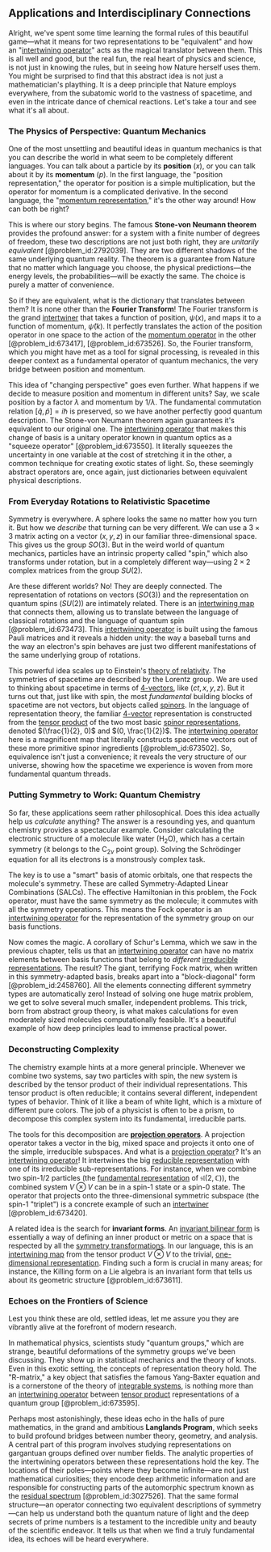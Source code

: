 ## Applications and Interdisciplinary Connections

Alright, we've spent some time learning the formal rules of this beautiful game—what it means for two representations to be "equivalent" and how an "[intertwining operator](@article_id:139181)" acts as the magical translator between them. This is all well and good, but the real fun, the real heart of physics and science, is not just in knowing the rules, but in seeing how Nature herself uses them. You might be surprised to find that this abstract idea is not just a mathematician's plaything. It is a deep principle that Nature employs everywhere, from the subatomic world to the vastness of spacetime, and even in the intricate dance of chemical reactions. Let's take a tour and see what it's all about.

### The Physics of Perspective: Quantum Mechanics

One of the most unsettling and beautiful ideas in quantum mechanics is that you can describe the world in what seem to be completely different languages. You can talk about a particle by its **position** ($x$), or you can talk about it by its **momentum** ($p$). In the first language, the "position representation," the operator for position is a simple multiplication, but the operator for momentum is a complicated derivative. In the second language, the "[momentum representation](@article_id:155637)," it's the other way around! How can both be right?

This is where our story begins. The famous **Stone-von Neumann theorem** provides the profound answer: for a system with a finite number of degrees of freedom, these two descriptions are not just both right, they are *unitarily equivalent* [@problem_id:2792039]. They are two different shadows of the same underlying quantum reality. The theorem is a guarantee from Nature that no matter which language you choose, the physical predictions—the energy levels, the probabilities—will be exactly the same. The choice is purely a matter of convenience.

So if they are equivalent, what is the dictionary that translates between them? It is none other than the **Fourier Transform**! The Fourier transform is the grand [intertwiner](@article_id:192842) that takes a function of position, $\psi(x)$, and maps it to a function of momentum, $\hat{\psi}(k)$. It perfectly translates the action of the position operator in one space to the action of the [momentum operator](@article_id:151249) in the other [@problem_id:673417], [@problem_id:673526]. So, the Fourier transform, which you might have met as a tool for signal processing, is revealed in this deeper context as a fundamental operator of quantum mechanics, the very bridge between position and momentum.

This idea of "changing perspective" goes even further. What happens if we decide to measure position and momentum in different units? Say, we scale position by a factor $\lambda$ and momentum by $1/\lambda$. The fundamental commutation relation $[\hat{q}, \hat{p}] = i\hbar$ is preserved, so we have another perfectly good quantum description. The Stone-von Neumann theorem again guarantees it's equivalent to our original one. The [intertwining operator](@article_id:139181) that makes this change of basis is a unitary operator known in quantum optics as a "squeeze operator" [@problem_id:673550]. It literally squeezes the uncertainty in one variable at the cost of stretching it in the other, a common technique for creating exotic states of light. So, these seemingly abstract operators are, once again, just dictionaries between equivalent physical descriptions.

### From Everyday Rotations to Relativistic Spacetime

Symmetry is everywhere. A sphere looks the same no matter how you turn it. But how we *describe* that turning can be very different. We can use a $3 \times 3$ matrix acting on a vector $(x,y,z)$ in our familiar three-dimensional space. This gives us the group $SO(3)$. But in the weird world of quantum mechanics, particles have an intrinsic property called "spin," which also transforms under rotation, but in a completely different way—using $2 \times 2$ complex matrices from the group $SU(2)$.

Are these different worlds? No! They are deeply connected. The representation of rotations on vectors ($SO(3)$) and the representation on quantum spins ($SU(2)$) are intimately related. There is an [intertwining map](@article_id:141391) that connects them, allowing us to translate between the language of classical rotations and the language of quantum spin [@problem_id:673473]. This [intertwining operator](@article_id:139181) is built using the famous Pauli matrices and it reveals a hidden unity: the way a baseball turns and the way an electron's spin behaves are just two different manifestations of the same underlying group of rotations.

This powerful idea scales up to Einstein's [theory of relativity](@article_id:181829). The symmetries of spacetime are described by the Lorentz group. We are used to thinking about spacetime in terms of [4-vectors](@article_id:274591), like $(ct, x, y, z)$. But it turns out that, just like with spin, the most *fundamental* building blocks of spacetime are not vectors, but objects called [spinors](@article_id:157560). In the language of representation theory, the familiar [4-vector](@article_id:269074) representation is constructed from the [tensor product](@article_id:140200) of the two most basic [spinor representations](@article_id:140868), denoted $(\frac{1}{2}, 0)$ and $(0, \frac{1}{2})$. The [intertwining operator](@article_id:139181) here is a magnificent map that literally constructs spacetime vectors out of these more primitive spinor ingredients [@problem_id:673502]. So, equivalence isn't just a convenience; it reveals the very structure of our universe, showing how the spacetime we experience is woven from more fundamental quantum threads.

### Putting Symmetry to Work: Quantum Chemistry

So far, these applications seem rather philosophical. Does this idea actually help us *calculate* anything? The answer is a resounding yes, and quantum chemistry provides a spectacular example. Consider calculating the electronic structure of a molecule like water ($\text{H}_2\text{O}$), which has a certain symmetry (it belongs to the $\text{C}_{2v}$ point group). Solving the Schrödinger equation for all its electrons is a monstrously complex task.

The key is to use a "smart" basis of atomic orbitals, one that respects the molecule's symmetry. These are called Symmetry-Adapted Linear Combinations (SALCs). The effective Hamiltonian in this problem, the Fock operator, must have the same symmetry as the molecule; it commutes with all the symmetry operations. This means the Fock operator is an [intertwining operator](@article_id:139181) for the representation of the symmetry group on our basis functions.

Now comes the magic. A corollary of Schur's Lemma, which we saw in the previous chapter, tells us that an [intertwining operator](@article_id:139181) can have no matrix elements between basis functions that belong to *different* [irreducible representations](@article_id:137690). The result? The giant, terrifying Fock matrix, when written in this symmetry-adapted basis, breaks apart into a "block-diagonal" form [@problem_id:2458760]. All the elements connecting different symmetry types are automatically zero! Instead of solving one huge matrix problem, we get to solve several much smaller, independent problems. This trick, born from abstract group theory, is what makes calculations for even moderately sized molecules computationally feasible. It's a beautiful example of how deep principles lead to immense practical power.

### Deconstructing Complexity

The chemistry example hints at a more general principle. Whenever we combine two systems, say two particles with spin, the new system is described by the tensor product of their individual representations. This tensor product is often reducible; it contains several different, independent types of behavior. Think of it like a beam of white light, which is a mixture of different pure colors. The job of a physicist is often to be a prism, to decompose this complex system into its fundamental, irreducible parts.

The tools for this decomposition are **[projection operators](@article_id:153648)**. A projection operator takes a vector in the big, mixed space and projects it onto one of the simple, irreducible subspaces. And what is a [projection operator](@article_id:142681)? It's an [intertwining operator](@article_id:139181)! It intertwines the big [reducible representation](@article_id:143143) with one of its irreducible sub-representations. For instance, when we combine two spin-1/2 particles (the [fundamental representation](@article_id:157184) of $\mathfrak{sl}(2, \mathbb{C})$), the combined system $V \otimes V$ can be in a spin-1 state or a spin-0 state. The operator that projects onto the three-dimensional symmetric subspace (the spin-1 "triplet") is a concrete example of such an [intertwiner](@article_id:192842) [@problem_id:673420].

A related idea is the search for **invariant forms**. An [invariant bilinear form](@article_id:137168) is essentially a way of defining an inner product or metric on a space that is respected by all the [symmetry transformations](@article_id:143912). In our language, this is an [intertwining map](@article_id:141391) from the tensor product $V \otimes V$ to the trivial, [one-dimensional representation](@article_id:136015). Finding such a form is crucial in many areas; for instance, the Killing form on a Lie algebra is an invariant form that tells us about its geometric structure [@problem_id:673611].

### Echoes on the Frontiers of Science

Lest you think these are old, settled ideas, let me assure you they are vibrantly alive at the forefront of modern research.

In mathematical physics, scientists study "quantum groups," which are strange, beautiful deformations of the symmetry groups we've been discussing. They show up in statistical mechanics and the theory of knots. Even in this exotic setting, the concepts of representation theory hold. The "R-matrix," a key object that satisfies the famous Yang-Baxter equation and is a cornerstone of the theory of [integrable systems](@article_id:143719), is nothing more than an [intertwining operator](@article_id:139181) between [tensor product](@article_id:140200) representations of a quantum group [@problem_id:673595].

Perhaps most astonishingly, these ideas echo in the halls of pure mathematics, in the grand and ambitious **Langlands Program**, which seeks to build profound bridges between number theory, geometry, and analysis. A central part of this program involves studying representations on gargantuan groups defined over number fields. The analytic properties of the intertwining operators between these representations hold the key. The locations of their poles—points where they become infinite—are not just mathematical curiosities; they encode deep arithmetic information and are responsible for constructing parts of the automorphic spectrum known as the [residual spectrum](@article_id:269295) [@problem_id:3027526]. That the same formal structure—an operator connecting two equivalent descriptions of symmetry—can help us understand both the quantum nature of light and the deep secrets of prime numbers is a testament to the incredible unity and beauty of the scientific endeavor. It tells us that when we find a truly fundamental idea, its echoes will be heard everywhere.